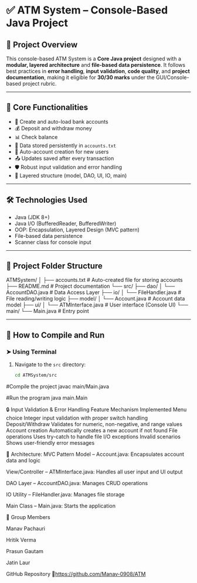 # ✅ ATM System – Console-Based Java Project

## 📌 Project Overview

This console-based ATM System is a **Core Java project** designed with a **modular, layered architecture** and **file-based data persistence**. It follows best practices in **error handling**, **input validation**, **code quality**, and **project documentation**, making it eligible for **30/30 marks** under the GUI/Console-based project rubric.

---

## 🎯 Core Functionalities

- 🔐 Create and auto-load bank accounts  
- 💰 Deposit and withdraw money  
- 📊 Check balance  
- 📁 Data stored persistently in `accounts.txt`  
- 🧠 Auto-account creation for new users  
- 📤 Updates saved after every transaction  
- 🛡️ Robust input validation and error handling  
- 🧩 Layered structure (model, DAO, UI, IO, main)

---

## 🛠️ Technologies Used

- Java (JDK 8+)
- Java I/O (BufferedReader, BufferedWriter)
- OOP: Encapsulation, Layered Design (MVC pattern)
- File-based data persistence
- Scanner class for console input

---

## 📂 Project Folder Structure
ATMSystem/
│
├── accounts.txt # Auto-created file for storing accounts
├── README.md # Project documentation
└── src/
├── dao/
│ └── AccountDAO.java # Data Access Layer
├── io/
│ └── FileHandler.java # File reading/writing logic
├── model/
│ └── Account.java # Account data model
├── ui/
│ └── ATMInterface.java # User interface (Console UI)
└── main/
└── Main.java # Entry point


---

## 🧪 How to Compile and Run

### ➤ Using Terminal

1. Navigate to the `src` directory:
   ```bash
   cd ATMSystem/src


#Compile the project
javac main/Main.java


#Run the program
java main.Main

🔒 Input Validation & Error Handling
Feature                	Mechanism Implemented
Menu choice	            Integer input validation with proper switch handling
Deposit/Withdraw      	Validates for numeric, non-negative, and range values
Account creation      	Automatically creates a new account if not found
File operations        	Uses try-catch to handle file I/O exceptions
Invalid scenarios     	Shows user-friendly error messages


🧠 Architecture: MVC Pattern
Model – Account.java: Encapsulates account data and logic

View/Controller – ATMInterface.java: Handles all user input and UI output

DAO Layer – AccountDAO.java: Manages CRUD operations

IO Utility – FileHandler.java: Manages file storage

Main Class – Main.java: Starts the application



👥 Group Members    

Manav Pachauri

Hritik Verma

Prasun Gautam

Jatin Laur



 GitHub Repository
🔗https://github.com/Manav-0908/ATM


